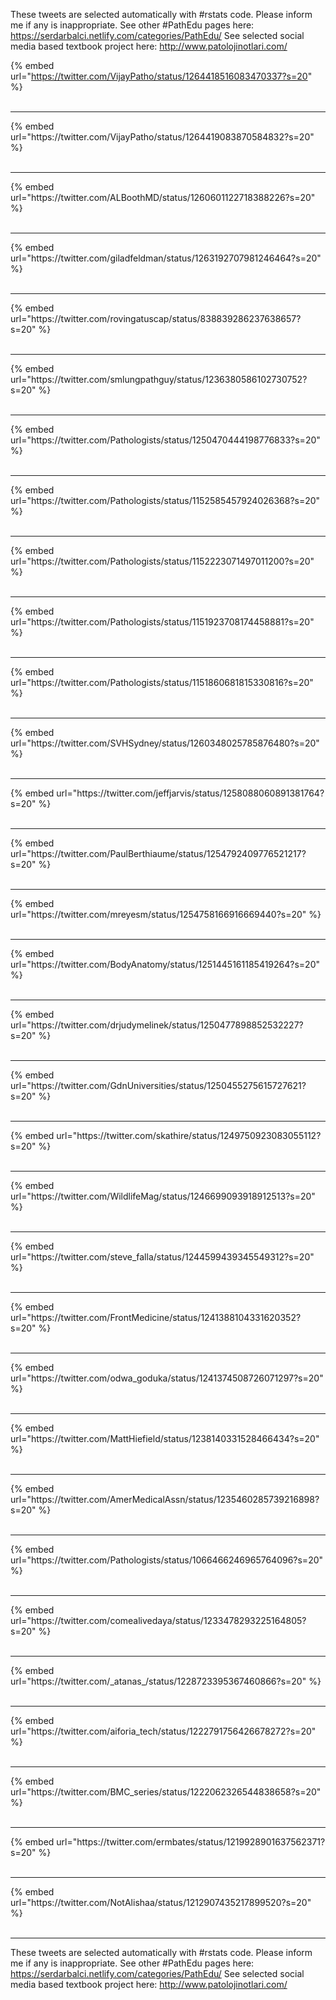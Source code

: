 

These tweets are selected automatically with #rstats code. Please inform me if any is inappropriate.
See other #PathEdu pages here: https://serdarbalci.netlify.com/categories/PathEdu/ 
See selected social media based textbook project here: http://www.patolojinotlari.com/

{% embed url="https://twitter.com/VijayPatho/status/1264418516083470337?s=20" %}<br>
<br>
<hr>
{% embed url="https://twitter.com/VijayPatho/status/1264419083870584832?s=20" %}<br>
<br>
<hr>
{% embed url="https://twitter.com/ALBoothMD/status/1260601122718388226?s=20" %}<br>
<br>
<hr>
{% embed url="https://twitter.com/giladfeldman/status/1263192707981246464?s=20" %}<br>
<br>
<hr>
{% embed url="https://twitter.com/rovingatuscap/status/838839286237638657?s=20" %}<br>
<br>
<hr>
{% embed url="https://twitter.com/smlungpathguy/status/1236380586102730752?s=20" %}<br>
<br>
<hr>
{% embed url="https://twitter.com/Pathologists/status/1250470444198776833?s=20" %}<br>
<br>
<hr>
{% embed url="https://twitter.com/Pathologists/status/1152585457924026368?s=20" %}<br>
<br>
<hr>
{% embed url="https://twitter.com/Pathologists/status/1152223071497011200?s=20" %}<br>
<br>
<hr>
{% embed url="https://twitter.com/Pathologists/status/1151923708174458881?s=20" %}<br>
<br>
<hr>
{% embed url="https://twitter.com/Pathologists/status/1151860681815330816?s=20" %}<br>
<br>
<hr>
{% embed url="https://twitter.com/SVHSydney/status/1260348025785876480?s=20" %}<br>
<br>
<hr>
{% embed url="https://twitter.com/jeffjarvis/status/1258088060891381764?s=20" %}<br>
<br>
<hr>
{% embed url="https://twitter.com/PaulBerthiaume/status/1254792409776521217?s=20" %}<br>
<br>
<hr>
{% embed url="https://twitter.com/mreyesm/status/1254758166916669440?s=20" %}<br>
<br>
<hr>
{% embed url="https://twitter.com/BodyAnatomy/status/1251445161185419264?s=20" %}<br>
<br>
<hr>
{% embed url="https://twitter.com/drjudymelinek/status/1250477898852532227?s=20" %}<br>
<br>
<hr>
{% embed url="https://twitter.com/GdnUniversities/status/1250455275615727621?s=20" %}<br>
<br>
<hr>
{% embed url="https://twitter.com/skathire/status/1249750923083055112?s=20" %}<br>
<br>
<hr>
{% embed url="https://twitter.com/WildlifeMag/status/1246699093918912513?s=20" %}<br>
<br>
<hr>
{% embed url="https://twitter.com/steve_falla/status/1244599439345549312?s=20" %}<br>
<br>
<hr>
{% embed url="https://twitter.com/FrontMedicine/status/1241388104331620352?s=20" %}<br>
<br>
<hr>
{% embed url="https://twitter.com/odwa_goduka/status/1241374508726071297?s=20" %}<br>
<br>
<hr>
{% embed url="https://twitter.com/MattHiefield/status/1238140331528466434?s=20" %}<br>
<br>
<hr>
{% embed url="https://twitter.com/AmerMedicalAssn/status/1235460285739216898?s=20" %}<br>
<br>
<hr>
{% embed url="https://twitter.com/Pathologists/status/1066466246965764096?s=20" %}<br>
<br>
<hr>
{% embed url="https://twitter.com/comealivedaya/status/1233478293225164805?s=20" %}<br>
<br>
<hr>
{% embed url="https://twitter.com/_atanas_/status/1228723395367460866?s=20" %}<br>
<br>
<hr>
{% embed url="https://twitter.com/aiforia_tech/status/1222791756426678272?s=20" %}<br>
<br>
<hr>
{% embed url="https://twitter.com/BMC_series/status/1222062326544838658?s=20" %}<br>
<br>
<hr>
{% embed url="https://twitter.com/ermbates/status/1219928901637562371?s=20" %}<br>
<br>
<hr>
{% embed url="https://twitter.com/NotAlishaa/status/1212907435217899520?s=20" %}<br>
<br>
<hr>


These tweets are selected automatically with #rstats code. Please inform me if any is inappropriate.
See other #PathEdu pages here: https://serdarbalci.netlify.com/categories/PathEdu/ 
See selected social media based textbook project here: http://www.patolojinotlari.com/
